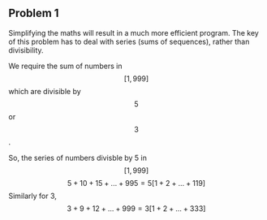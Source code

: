  Problem 1
-----------
Simplifying the maths will result in a much more efficient program.
The key of this problem has to deal with series (sums of sequences),
rather than divisibility.

We require the sum of numbers in $$ [1, 999] $$ which are divisible
by $$5$$ or $$3$$. 

So, the series of numbers divisble by 5 in $$ [1 , 999] $$
  $$ 5 + 10 + 15 + ... + 995 = 5 [1 + 2 + ... + 119 ] $$
Similarly for 3,
  $$ 3 + 9 + 12 + ... + 999 = 3 [1 + 2 + ... + 333 ] $$


